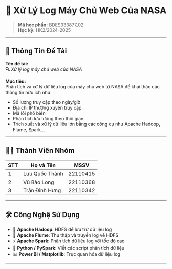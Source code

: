 # 🚀 Xử Lý Log Máy Chủ Web Của NASA

> **Mã học phần:** BDES333877_02  
> **Học kỳ:** HK2/2024-2025  

---

## 📌 Thông Tin Đề Tài

**Tên đề tài:**  
**🔍** _Xử lý log máy chủ web của NASA_

**Mục tiêu:**  
Phân tích và xử lý dữ liệu log của máy chủ web từ NASA để khai thác các thông tin hữu ích như:  
- Số lượng truy cập theo ngày/giờ
- Địa chỉ IP thường xuyên truy cập
- Mã lỗi phổ biến
- Phân tích lưu lượng theo thời gian
- Trích xuất và xử lý dữ liệu lớn bằng các công cụ như Apache Hadoop, Flume, Spark...

---

## 👨‍💻 Thành Viên Nhóm

| STT | Họ và Tên         | MSSV      |
|-----|-------------------|-----------|
| 1   | Lưu Quốc Thành    | 22110415  |
| 2   | Vũ Bảo Long       | 22110368  |
| 3   | Trần Đình Hưng    | 22110342  |

---

## 🛠️ Công Nghệ Sử Dụng

- 🐘 **Apache Hadoop**: HDFS để lưu trữ dữ liệu log
- 🔄 **Apache Flume**: Thu thập và truyền log về HDFS
- ⚡ **Apache Spark**: Phân tích dữ liệu log với tốc độ cao
- 🐍 **Python / PySpark**: Viết các script phân tích dữ liệu
- 📊 **Power BI / Matplotlib**: Trực quan hóa dữ liệu log

---

